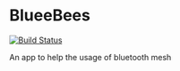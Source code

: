 # BlueeBees

[![Build Status](https://travis-ci.org/matheuswhite/bluebees.svg?branch=master)](https://travis-ci.org/matheuswhite/bluebees)

An app to help the usage of bluetooth mesh
